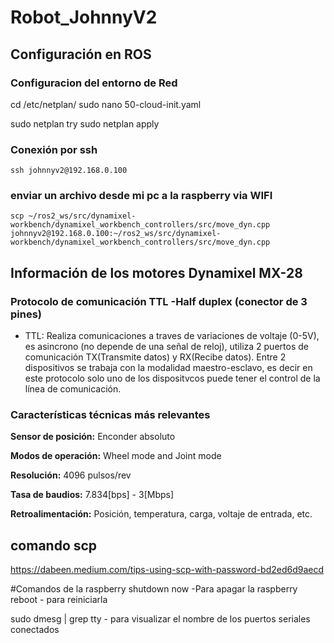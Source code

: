 # Robot_JohnnyV2

## Configuración en ROS


### Configuracion del entorno de Red 

cd /etc/netplan/
sudo nano 50-cloud-init.yaml

sudo netplan try
sudo netplan apply

### Conexión por ssh
```
ssh johnnyv2@192.168.0.100
```

### enviar un archivo desde mi pc a la raspberry via WIFI

```
scp ~/ros2_ws/src/dynamixel-workbench/dynamixel_workbench_controllers/src/move_dyn.cpp johnnyv2@192.168.0.100:~/ros2_ws/src/dynamixel-workbench/dynamixel_workbench_controllers/src/move_dyn.cpp 
```


## Información de los motores Dynamixel MX-28

### Protocolo de comunicación TTL -Half duplex (conector de 3 pines) 

 - TTL: Realiza comunicaciones a traves de variaciones de voltaje (0-5V), es asincrono (no depende de una señal de reloj), utiliza 2 puertos de comunicación TX(Transmite datos) y RX(Recibe datos). Entre 2 dispositivos se trabaja con la modalidad maestro-esclavo, es decir en este protocolo solo uno de los dispositvcos puede tener el control de la línea de comunicación.

### Características técnicas más relevantes

**Sensor de posición:** Enconder absoluto

**Modos de operación:** Wheel mode and Joint mode

**Resolución:** 4096 pulsos/rev

**Tasa de baudios:** 7.834[bps] - 3[Mbps]

**Retroalimentación:** Posición, temperatura, carga, voltaje de entrada, etc.

## comando scp
https://dabeen.medium.com/tips-using-scp-with-password-bd2ed6d9aecd

#Comandos de la raspberry
shutdown now -Para apagar la raspberry
reboot - para reiniciarla

sudo dmesg | grep tty - para visualizar el nombre de los puertos seriales conectados

